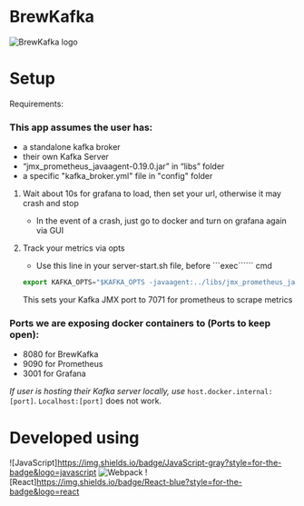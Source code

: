 # BrewKafka

<img src='./client/assets/logo.png' alt='BrewKafka logo'>

# Setup

Requirements:
### This app assumes the user has:
- a standalone kafka broker
- their own Kafka Server
- “jmx_prometheus_javaagent-0.19.0.jar” in “libs” folder
- a specific "kafka_broker.yml" file in "config" folder


1. Wait about 10s for grafana to load, then set your url, otherwise it may crash and stop
    - In the event of a crash, just go to docker and turn on grafana again via GUI

2. Track your metrics via opts
    - Use this line in your server-start.sh file, before ```exec`````` cmd
    ``` js
    export KAFKA_OPTS="$KAFKA_OPTS -javaagent:../libs/jmx_prometheus_javaagent-0.19.0.jar=7071:../config/kafka_broker.yml"
    ```
    This sets your Kafka JMX port to 7071 for prometheus to scrape metrics

### Ports we are exposing docker containers to (Ports to keep open):
- 8080 for BrewKafka
- 9090 for Prometheus
- 3001 for Grafana

*If user is hosting their Kafka server locally, use* ```host.docker.internal:[port]```. ```Localhost:[port]``` does not work.


# Developed using

![JavaScript]https://img.shields.io/badge/JavaScript-gray?style=for-the-badge&logo=javascript
![Webpack](https://img.shields.io/badge/webpack-%238DD6F9.svg?style=for-the-badge&logo=webpack&logoColor=black)
![React]https://img.shields.io/badge/React-blue?style=for-the-badge&logo=react